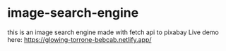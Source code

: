 # image-search-engine
this is an image search engine made with fetch api to pixabay
Live demo here: https://glowing-torrone-bebcab.netlify.app/
